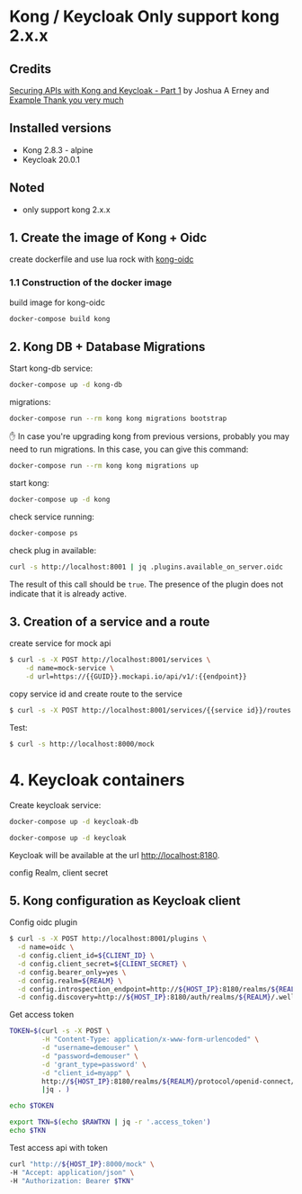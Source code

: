 # Kong / Keycloak Only support kong 2.x.x 

## Credits

[Securing APIs with Kong and Keycloak - Part 1](https://www.jerney.io/secure-apis-kong-keycloak-1/) by Joshua A Erney and 
[Example Thank you very much](https://github.com/d4rkstar/kong-konga-keycloak)

## Installed versions

- Kong 2.8.3 - alpine
- Keycloak 20.0.1

## Noted

- only support kong 2.x.x 

## 1. Create the image of Kong + Oidc

create dockerfile and use lua rock with [kong-oidc](https://github.com/nokia/kong-oidc)

### 1.1 Construction of the docker image

build image for kong-oidc

```bash
docker-compose build kong
```

## 2. Kong DB + Database Migrations


Start kong-db service:

```bash
docker-compose up -d kong-db
```

migrations:

```bash
docker-compose run --rm kong kong migrations bootstrap
```

:raised_hand: In case you're upgrading kong from previous versions, probably you may need to run migrations. In this case, you can give this command:

```bash
docker-compose run --rm kong kong migrations up
```

start kong:

```bash
docker-compose up -d kong
```

check service running:

```bash
docker-compose ps
```

check plug in available:

```bash
curl -s http://localhost:8001 | jq .plugins.available_on_server.oidc
```

The result of this call should be `true`. The presence of the plugin does not indicate that it is
already active.

## 3. Creation of a service and a route

create service for mock api

```bash
$ curl -s -X POST http://localhost:8001/services \
    -d name=mock-service \
    -d url=https://{{GUID}}.mockapi.io/api/v1/:{{endpoint}}
```

copy service id and create route to the service

```bash
$ curl -s -X POST http://localhost:8001/services/{{service id}}/routes -d "paths[]=/mock"
```

Test:

```bash
$ curl -s http://localhost:8000/mock
```

# 4. Keycloak containers

Create keycloak service:

```bash
docker-compose up -d keycloak-db
```

```bash
docker-compose up -d keycloak
```

Keycloak will be available at the url [http://localhost:8180](http://localhost:8180).

config Realm, client secret

## 5. Kong configuration as Keycloak client

Config oidc plugin 

```bash
$ curl -s -X POST http://localhost:8001/plugins \
  -d name=oidc \
  -d config.client_id=${CLIENT_ID} \
  -d config.client_secret=${CLIENT_SECRET} \
  -d config.bearer_only=yes \
  -d config.realm=${REALM} \
  -d config.introspection_endpoint=http://${HOST_IP}:8180/realms/${REALM}/protocol/openid-connect/token/introspect \
  -d config.discovery=http://${HOST_IP}:8180/auth/realms/${REALM}/.well-known/openid-configuration \
```

Get access token

```bash
TOKEN=$(curl -s -X POST \
        -H "Content-Type: application/x-www-form-urlencoded" \
        -d "username=demouser" \
        -d "password=demouser" \
        -d 'grant_type=password' \
        -d "client_id=myapp" \
        http://${HOST_IP}:8180/realms/${REALM}/protocol/openid-connect/token \
        |jq . )

echo $TOKEN
```

```bash
export TKN=$(echo $RAWTKN | jq -r '.access_token')
echo $TKN
```

Test access api with token
```bash
curl "http://${HOST_IP}:8000/mock" \
-H "Accept: application/json" \
-H "Authorization: Bearer $TKN"
```